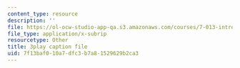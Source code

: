 ```yaml
---
content_type: resource
description: ''
file: https://ol-ocw-studio-app-qa.s3.amazonaws.com/courses/7-013-introductory-biology-spring-2013/7f13baf010a7dfc3b7a81529629b2ca3_Nx76XS_4FRE.srt
file_type: application/x-subrip
resourcetype: Other
title: 3play caption file
uid: 7f13baf0-10a7-dfc3-b7a8-1529629b2ca3
---
```

